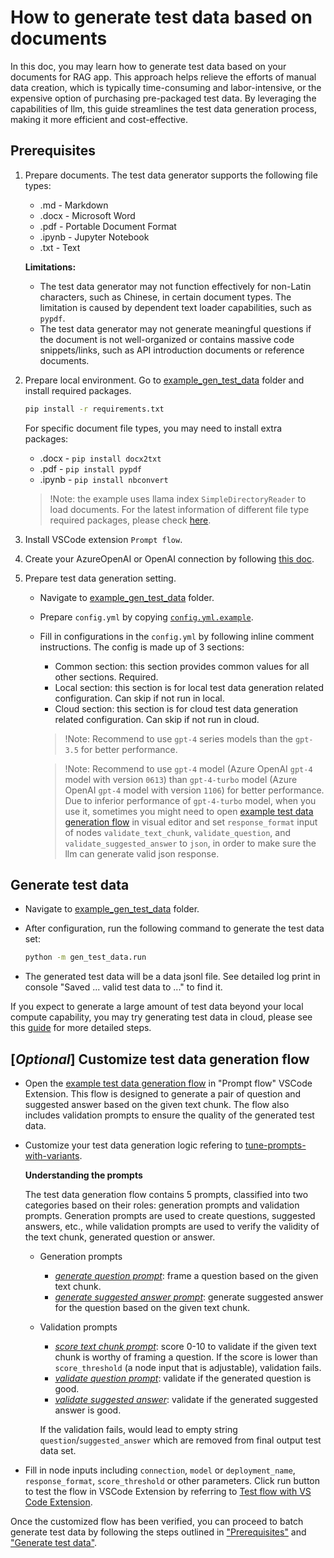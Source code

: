 # How to generate test data based on documents
In this doc, you may learn how to generate test data based on your documents for RAG app.
This approach helps relieve the efforts of manual data creation, which is typically time-consuming and labor-intensive, or the expensive option of purchasing pre-packaged test data.
By leveraging the capabilities of llm, this guide streamlines the test data generation process, making it more efficient and cost-effective.


## Prerequisites

1. Prepare documents. The test data generator supports the following file types:
    - .md - Markdown
    - .docx - Microsoft Word
    - .pdf - Portable Document Format
    - .ipynb - Jupyter Notebook
    - .txt - Text

    **Limitations:**

    - The test data generator may not function effectively for non-Latin characters, such as Chinese, in certain document types. The limitation is caused by dependent text loader capabilities, such as `pypdf`.
    - The test data generator may not generate meaningful questions if the document is not well-organized or contains massive code snippets/links, such as API introduction documents or reference documents.

2. Prepare local environment. Go to [example_gen_test_data](../../examples/gen_test_data/) folder and install required packages.

    ```bash
    pip install -r requirements.txt
    ```

    For specific document file types, you may need to install extra packages:
      - .docx - `pip install docx2txt`
      - .pdf - `pip install pypdf`
      - .ipynb - `pip install nbconvert`
      > !Note: the example uses llama index `SimpleDirectoryReader` to load documents. For the latest information of different file type required packages, please check [here](https://docs.llamaindex.ai/en/stable/examples/data_connectors/simple_directory_reader.html).

3. Install VSCode extension `Prompt flow`.

4. Create your AzureOpenAI or OpenAI connection by following [this doc](manage-connections.md#create-a-connection).

5. Prepare test data generation setting.
    - Navigate to [example_gen_test_data](../../examples/gen_test_data/) folder.
    - Prepare `config.yml` by copying [`config.yml.example`](../../examples/gen_test_data/config.yml.example).
    - Fill in configurations in the `config.yml` by following inline comment instructions. The config is made up of 3 sections:
      - Common section: this section provides common values for all other sections. Required.
      - Local section: this section is for local test data generation related configuration. Can skip if not run in local.
      - Cloud section: this section is for cloud test data generation related configuration. Can skip if not run in cloud.

      > !Note: Recommend to use `gpt-4` series models than the `gpt-3.5` for better performance.

      > !Note: Recommend to use `gpt-4` model (Azure OpenAI `gpt-4` model with version `0613`) than `gpt-4-turbo` model (Azure OpenAI `gpt-4` model with version `1106`) for better performance. Due to inferior performance of `gpt-4-turbo` model, when you use it, sometimes you might need to open [example test data generation flow](../../examples/gen_test_data/example_flow/flow.dag.yaml) in visual editor and set `response_format` input of nodes `validate_text_chunk`, `validate_question`, and `validate_suggested_answer` to `json`, in order to make sure the llm can generate valid json response.


## Generate test data
- Navigate to [example_gen_test_data](../../examples/gen_test_data/) folder.

- After configuration, run the following command to generate the test data set:
  ```bash
  python -m gen_test_data.run
  ```

- The generated test data will be a data jsonl file. See detailed log print in console "Saved ... valid test data to ..." to find it.

If you expect to generate a large amount of test data beyond your local compute capability, you may try generating test data in cloud, please see this [guide](../cloud/azureai/generate-test-data-cloud.md) for more detailed steps.

## [*Optional*] Customize test data generation flow

- Open the [example test data generation flow](../../examples/gen_test_data/) in "Prompt flow" VSCode Extension. This flow is designed to generate a pair of question and suggested answer based on the given text chunk. The flow also includes validation prompts to ensure the quality of the generated test data.

- Customize your test data generation logic refering to [tune-prompts-with-variants](../how-to-guides/tune-prompts-with-variants.md).

  **Understanding the prompts**

  The test data generation flow contains 5 prompts, classified into two categories based on their roles: generation prompts and validation prompts. Generation prompts are used to create questions, suggested answers, etc., while validation prompts are used to verify the validity of the text chunk, generated question or answer.
  - Generation prompts
    - [*generate question prompt*](../../examples/gen_test_data/example_flow/generate_question_prompt.jinja2): frame a question based on the given text chunk.
    - [*generate suggested answer prompt*](../../examples/gen_test_data/example_flow/generate_suggested_answer_prompt.jinja2): generate suggested answer for the question based on the given text chunk.
  - Validation prompts
    - [*score text chunk prompt*](../../examples/gen_test_data/example_flow/score_text_chunk_prompt.jinja2): score 0-10 to validate if the given text chunk is worthy of framing a question. If the score is lower than `score_threshold` (a node input that is adjustable), validation fails.
    - [*validate question prompt*](../../examples/gen_test_data/example_flow/validate_question_prompt.jinja2): validate if the generated question is good.
    - [*validate suggested answer*](../../examples/gen_test_data/example_flow/validate_suggested_answer_prompt.jinja2): validate if the generated suggested answer is good.

    If the validation fails, would lead to empty string `question`/`suggested_answer` which are removed from final output test data set.

- Fill in node inputs including `connection`, `model` or `deployment_name`, `response_format`, `score_threshold` or other parameters. Click run button to test the flow in VSCode Extension by referring to [Test flow with VS Code Extension](../how-to-guides/init-and-test-a-flow.md#visual-editor-on-the-vs-code-for-prompt-flow).

Once the customized flow has been verified, you can proceed to batch generate test data by following the steps outlined in ["Prerequisites"](#prerequisites) and ["Generate test data"](#generate-test-data).
